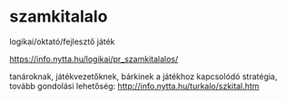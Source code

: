 # szamkitalalo
logikai/oktató/fejlesztő játék

https://info.nytta.hu/logikai/pr_szamkitalalos/

tanároknak, játékvezetőknek, bárkinek a játékhoz kapcsolódó stratégia, tovább gondolási lehetőség:
http://info.nytta.hu/turkalo/szkital.htm
